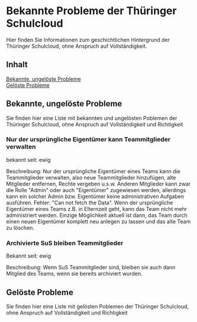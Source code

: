<!-- Überschrift und Abstract-->
# Bekannte Probleme der Thüringer Schulcloud
Hier finden Sie Informationen zum geschichtlichen Hintergrund der Thüringer Schulcloud, ohne Anspruch auf Vollständigkeit.

## Inhalt

[Bekannte, ungelöste Probleme](#bekannte-ungelöste-probleme)  
[Gelöste Probleme](#gelöste-probleme)  



## Bekannte, ungelöste Probleme
Sie finden hier eine Liste mit bekannten und ungelösten Poblemen der Thüringer Schulcloud, ohne Anspruch auf Vollständigkeit und Richtigkeit
### Nur der ursprüngliche Eigentümer kann Teammitglieder verwalten
bekannt seit: ewig

Beschreibung: Nur der ursprüngliche Eigentümer eines Teams kann die Teammitglieder verwalten, also neue Teammitglieder hinzufügen, alte Mitglieder entfernen, Rechte vergeben u.s.w. Anderen Mitglieder kann zwar die Rolle "Admin" oder auch "Eigentümer" zugewiesen werden, allerdings kann ein solcher Admin bzw. Eigentümer keine administrativen Aufgaben ausführen. Fehler: "Can not fetch the Data". Wenn der ursprüngliche Eigentümer eines Teams z.B. in Elternzeit geht, kann das Team nicht mehr administriert werden. Einzige Möglichkeit aktuell ist dann, das Team durch einen neuen Eigentümer komplett neu anlegen zu lassen und das alte Team zu löschen.

### Archivierte SuS bleiben Teammitglieder
Bekannt seit: ewig

Beschreibung: Wenn SuS Teammitglieder sind, bleiben sie auch dann Mitglied des Teams, wenn sie bereits archiviert wurden.

## Gelöste Probleme
Sie finden hier eine Liste mit gelösten Poblemen der Thüringer Schulcloud, ohne Anspruch auf Vollständigkeit und Richtigkeit
